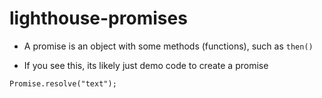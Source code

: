 # lighthouse-promises

- A promise is an object with some methods (functions), such as `then()`

- If you see this, its likely just demo code to create a promise
```
Promise.resolve("text");
```